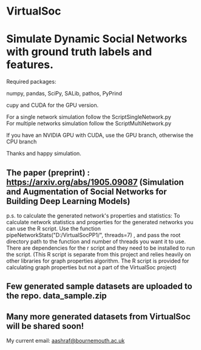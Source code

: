 

# VirtualSoc
# Simulate Dynamic Social Networks with ground truth labels and features.

Required packages:

numpy, pandas, SciPy, SALib, pathos, PyPrind 

cupy and CUDA for the GPU version. 

For a single network simulation follow the ScriptSingleNetwork.py  
For multiple networks simulation follow the ScriptMultiNetwork.py 

If you have an NVIDIA GPU with CUDA, use the GPU branch, otherwise the CPU branch

Thanks and happy simulation. 

## The paper (preprint) : https://arxiv.org/abs/1905.09087 (Simulation and Augmentation of Social Networks for Building Deep Learning Models)


p.s. to calculate the generated network's properties and statistics: 
To calculate network statistics and properties for the generated networks you can use the R script. Use the function pipeNetworkStats("D:/VirtualSocPP1/", threads=7) , and pass the root directory path to the function and number of threads you want it to use. There are dependencies for the r script and they need to be installed to run the script. 
(This R script is separate from this project and relies heavily on other libraries for graph properties algorithm. 
The R script is provided for calculating graph properties but not a part of the VirtualSoc project)

## Few generated sample datasets are uploaded to the repo. data_sample.zip 
## Many more generated datasets from VirtualSoc will be shared soon! 

My current email: aashraf@bournemouth.ac.uk 

